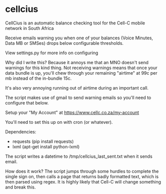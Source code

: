 cellcius
========

CellCius is an automatic balance checking tool for the Cell-C mobile network in 
South Africa

Receive emails warning you when one of your balances (Voice Minutes, 
Data MB or SMSes) drops below configurable thresholds.

View settings.py for more info on configuring

Why did I write this? 
Because it annoys me that an MNO doesn't send warnings for this kind thing. 
Not receiving warnings means that once your data bundle is up, you'll 
chew through your remaining "airtime" at 99c per mb instead of the 
in-bundle 15c.

It's also very annoying running out of airtime during an important call.

The script makes use of gmail to send warning emails so you'll need to 
configure that below.

Setup your "My Account" at https://www.cellc.co.za/my-account

You'll need to set this up on with cron (or whatever).

Dependencies:
* requests (pip install requests)
* lxml (apt-get install python-lxml)

The script writes a datetime to /tmp/cellcius_last_sent.txt when it sends email.

How does it work?
The script jumps through some hurdles to complete the single sign on, then
calls a page that returns badly formatted text, which is then parsed using 
regex. It is highly likely that Cell-C will change something and break this. 
